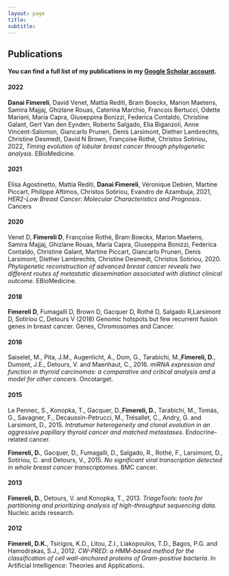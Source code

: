 ```yaml
---
layout: page
title: 
subtitle: 
---
```


## Publications

#### You can find a full list of my publications in my [Google Scholar account](https://scholar.google.com/citations?user=zj3vmKQAAAAJ&hl=en).

#### 2022
**Danai Fimereli**, David Venet, Mattia Rediti, Bram Boeckx, Marion Maetens, Samira Majjaj, Ghizlane Rouas, Caterina Marchio, Francois Bertucci, Odette Mariani, Maria Capra, Giuseppina Bonizzi, Federica Contaldo, Christine Galant, Gert Van den Eynden, Roberto Salgado, Elia Biganzoli, Anne Vincent-Salomon, Giancarlo Pruneri, Denis Larsimont, Diether Lambrechts, Christine Desmedt, David N Brown, Françoise Rothé, Christos Sotiriou, 2022, *Timing evolution of lobular breast cancer through phylogenetic analysis*. EBioMedicine.

#### 2021
Elisa Agostinetto, Mattia Rediti, **Danai Fimereli**, Véronique Debien, Martine Piccart, Philippe Aftimos, Christos Sotiriou, Evandro de Azambuja, 2021, *HER2-Low Breast Cancer: Molecular Characteristics and Prognosis*. Cancers

#### 2020
Venet D, **Fimereli D**, Françoise Rothé, Bram Boeckx, Marion Maetens, Samira Majjaj, Ghizlane Rouas, Maria Capra, Giuseppina Bonizzi, Federica Contaldo, Christine Galant, Martine Piccart, Giancarlo Pruneri, Denis Larsimont, Diether Lambrechts, Christine Desmedt, Christos Sotiriou, 2020. *Phylogenetic reconstruction of advanced breast cancer reveals two different routes of metastatic dissemination associated with distinct clinical outcome*. EBioMedicine.

#### 2018
**Fimereli D**, Fumagalli D, Brown D, Gacquer D, Rothé D, Salgado R,Larsimont D, Sotiriou C, Detours V (2018) Genomic hotspots but few recurrent fusion genes in breast cancer. Genes, Chromosomes and Cancer.

#### 2016
Saiselet, M., Pita, J.M., Augenlicht, A., Dom, G., Tarabichi, M.,**Fimereli, D.**, Dumont, J.E., Detours, V. and Maenhaut, C., 2016. *miRNA expression and function in thyroid carcinomas: a comparative and critical analysis and a model for other cancers*. Oncotarget.

#### 2015
Le Pennec, S., Konopka, T., Gacquer, D.,**Fimereli, D.**, Tarabichi, M., Tomás, G., Savagner, F., Decaussin-Petrucci, M., Trésallet, C., Andry, G. and Larsimont, D., 2015. *Intratumor heterogeneity and clonal evolution in an aggressive papillary thyroid cancer and matched metastases*. Endocrine-related cancer.

**Fimereli, D.**, Gacquer, D., Fumagalli, D., Salgado, R., Rothé, F., Larsimont, D., Sotiriou, C. and Detours, V., 2015. *No significant viral transcription detected in whole breast cancer transcriptomes*. BMC cancer.

#### 2013
**Fimereli, D.**, Detours, V. and Konopka, T., 2013. *TriageTools: tools for partitioning and prioritizing analysis of high-throughput sequencing data*. Nucleic acids research.

#### 2012
**Fimereli, D.K.**, Tsirigos, K.D., Litou, Z.I., Liakopoulos, T.D., Bagos, P.G. and Hamodrakas, S.J., 2012. *CW-PRED: a HMM-based method for the classification of cell wall-anchored proteins of Gram-positive bacteria*. In Artificial Intelligence: Theories and Applications.
